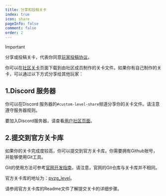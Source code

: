 ```yaml
---
title: 分享和投稿关卡
index: true
icon: share
pageInfo: false
comment: false
order: 2
---
```


> [!important]
> 分享或投稿关卡，代表你同意[玩家投稿协议](/instructions/Submisson)。
>

你可以在[社区关卡](/custom-level/)页面下载到由社区成员制作的关卡文件。如果你有自己制作的关卡，可以通过以下方式分享给其他玩家：

## 1.Discord 服务器

你可以在Discord 服务器的`#custom-level-share`频道分享你的关卡文件。请注意遵守服务器规则。

要加入Discord服务器，请查看[用户社区页面](/contribution/)。

## 2.提交到官方关卡库

如果你的关卡完成度较高，你可以提交到官方关卡库。你需要拥有Github账号，并能够使用Git工具。

Git的使用方法可参考[官网开发指南](/guide/webGuide)，请注意，官网的Git仓库与关卡库并不相同。

官方关卡库的地址为：[pvzg_level](https://github.com/Gzh0821/pvzg_level)。

请参阅官方关卡库的Readme文件了解提交关卡的详细步骤。
